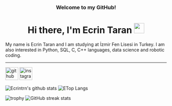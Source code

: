 <!-- HEADER -->
<h3 align="center">
     <br>Welcome to my GitHub!
</h3>

<h1 align="center">Hi there, I'm Ecrin Taran </a> <img src="https://user-images.githubusercontent.com/64318469/176737130-33ef105d-385a-43e4-a68e-33ac3f19ab12.gif" height="32" /></h1>

My name is Ecrin Taran and I am studying at İzmir Fen Lisesi in Turkey. I am also interested in Python, SQL, C, C++ languages, data science and robotic coding.
***
[<img src='https://cdn.jsdelivr.net/npm/simple-icons@3.0.1/icons/github.svg' alt='github' height='40'>](https://github.com/Ecrintrn)  [<img src='https://cdn.jsdelivr.net/npm/simple-icons@3.0.1/icons/instagram.svg' alt='instagram' height='40'>](https://www.instagram.com/taran.ecrin/)  

<p float="center">
  <img  src="https://github-readme-stats.vercel.app/api?username=Ecrintrn&show_icons=true" alt="Ecrintrn's github stats" />
  <img  src="https://github-readme-stats.vercel.app/api/top-langs/?username=Ecrintrni&layout=compact&hide=html,css" alt="ETop Langs" />
</p>

![trophy](https://github-profile-trophy.vercel.app/?username=Ecrintrn)
![GitHub streak stats](https://github-readme-streak-stats.herokuapp.com/?user=Ecrintrn)  
